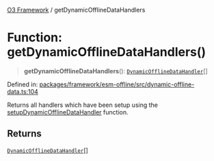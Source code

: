 [O3 Framework](../API.md) / getDynamicOfflineDataHandlers

# Function: getDynamicOfflineDataHandlers()

> **getDynamicOfflineDataHandlers**(): [`DynamicOfflineDataHandler`](../interfaces/DynamicOfflineDataHandler.md)[]

Defined in: [packages/framework/esm-offline/src/dynamic-offline-data.ts:104](https://github.com/openmrs/openmrs-esm-core/blob/18d2874f03a33a6ab8295af0e87ac97fdd150718/packages/framework/esm-offline/src/dynamic-offline-data.ts#L104)

Returns all handlers which have been setup using the [setupDynamicOfflineDataHandler](setupDynamicOfflineDataHandler.md) function.

## Returns

[`DynamicOfflineDataHandler`](../interfaces/DynamicOfflineDataHandler.md)[]

